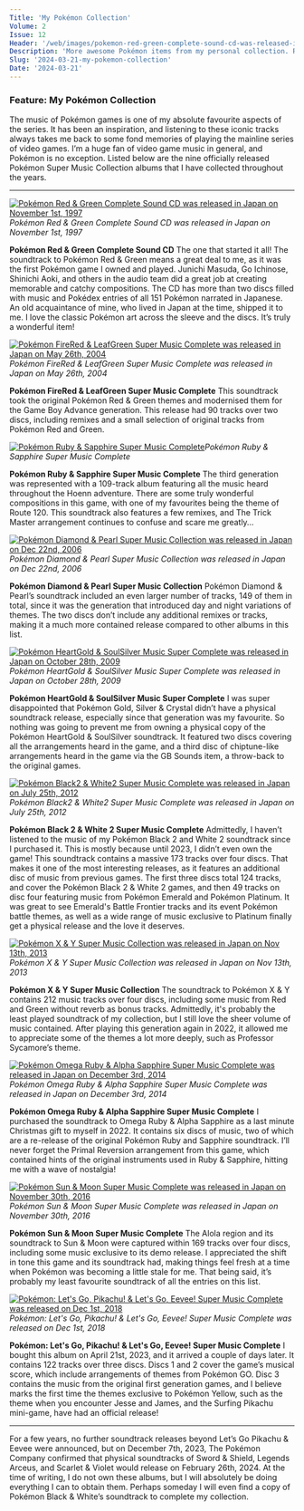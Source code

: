 ```yaml
---
Title: 'My Pokémon Collection'
Volume: 2
Issue: 12
Header: '/web/images/pokemon-red-green-complete-sound-cd-was-released-in-japan-on-november-1st-1997.jpeg'
Description: 'More awesome Pokémon items from my personal collection. Raise your trumpets for a collection of physical Pokémon soundtracks! Plus, the latest Pokémon news delivered direct to your email inbox!'
Slug: '2024-03-21-my-pokemon-collection'
Date: '2024-03-21'
---
```

### Feature: My Pokémon Collection
The music of Pokémon games is one of my absolute favourite aspects of the series. It has been an inspiration, and listening to these iconic tracks always takes me back to some fond memories of playing the mainline series of video games. I’m a huge fan of video game music in general, and Pokémon is no exception. Listed below are the nine officially released Pokémon Super Music Collection albums that I have collected throughout the years.
* * *

[![Pokémon Red & Green Complete Sound CD was released in Japan on November 1st, 1997](/web/images/pokemon-red-green-complete-sound-cd-was-released-in-japan-on-november-1st-1997.jpeg)](/web/images/pokemon-red-green-complete-sound-cd-was-released-in-japan-on-november-1st-1997.jpeg)*Pokémon Red & Green Complete Sound CD was released in Japan on November 1st, 1997*

**Pokémon Red & Green Complete Sound CD**
The one that started it all! The soundtrack to Pokémon Red & Green means a great deal to me, as it was the first Pokémon game I owned and played. Junichi Masuda, Go Ichinose, Shinichi Aoki, and others in the audio team did a great job at creating memorable and catchy compositions. The CD has more than two discs filled with music and Pokédex entries of all 151 Pokémon narrated in Japanese. An old acquaintance of mine, who lived in Japan at the time, shipped it to me. I love the classic Pokémon art across the sleeve and the discs. It’s truly a wonderful item!

[![Pokémon FireRed & LeafGreen Super Music Complete was released in Japan on May 26th, 2004](/web/images/pokemon-firered-leafgreen-super-music-complete-was-released-in-japan-on-may-26th-2004.jpeg)](/web/images/pokemon-firered-leafgreen-super-music-complete-was-released-in-japan-on-may-26th-2004.jpeg)*Pokémon FireRed & LeafGreen Super Music Complete was released in Japan on May 26th, 2004*

**Pokémon FireRed & LeafGreen Super Music Complete**
This soundtrack took the original Pokémon Red & Green themes and modernised them for the Game Boy Advance generation. This release had 90 tracks over two discs, including remixes and a small selection of original tracks from Pokémon Red and Green.

[![Pokémon Ruby & Sapphire Super Music Complete](/web/images/pokemon-ruby-sapphire-super-music-complete.jpeg)](/web/images/pokemon-ruby-sapphire-super-music-complete.jpeg)*Pokémon Ruby & Sapphire Super Music Complete*

**Pokémon Ruby & Sapphire Super Music Complete**
The third generation was represented with a 109-track album featuring all the music heard throughout the Hoenn adventure. There are some truly wonderful compositions in this game, with one of my favourites being the theme of Route 120. This soundtrack also features a few remixes, and The Trick Master arrangement continues to confuse and scare me greatly…

[![Pokémon Diamond & Pearl Super Music Collection was released in Japan on Dec 22nd, 2006](/web/images/pokemon-diamond-pearl-super-music-collection-was-released-in-japan-on-dec-22nd-2006.jpeg)](/web/images/pokemon-diamond-pearl-super-music-collection-was-released-in-japan-on-dec-22nd-2006.jpeg)*Pokémon Diamond & Pearl Super Music Collection was released in Japan on Dec 22nd, 2006*

**Pokémon Diamond & Pearl Super Music Collection**
Pokémon Diamond & Pearl’s soundtrack included an even larger number of tracks, 149 of them in total, since it was the generation that introduced day and night variations of themes. The two discs don’t include any additional remixes or tracks, making it a much more contained release compared to other albums in this list.

[![Pokémon HeartGold & SoulSilver Music Super Complete was released in Japan on October 28th, 2009](/web/images/pokemon-heartgold-soulsilver-music-super-complete-was-released-in-japan-on-october-28th-2009.jpeg)](/web/images/pokemon-heartgold-soulsilver-music-super-complete-was-released-in-japan-on-october-28th-2009.jpeg)*Pokémon HeartGold & SoulSilver Music Super Complete was released in Japan on October 28th, 2009*

**Pokémon HeartGold & SoulSilver Music Super Complete**
I was super disappointed that Pokémon Gold, Silver & Crystal didn’t have a physical soundtrack release, especially since that generation was my favourite. So nothing was going to prevent me from owning a physical copy of the Pokémon HeartGold & SoulSilver soundtrack. It featured two discs covering all the arrangements heard in the game, and a third disc of chiptune-like arrangements heard in the game via the GB Sounds item, a throw-back to the original games.

[![Pokémon Black2 & White2 Super Music Complete was released in Japan on July 25th, 2012](/web/images/pokemon-black2-white2-super-music-complete-was-released-in-japan-on-july-25th-2012.jpeg)](/web/images/pokemon-black2-white2-super-music-complete-was-released-in-japan-on-july-25th-2012.jpeg)*Pokémon Black2 & White2 Super Music Complete was released in Japan on July 25th, 2012*

**Pokémon Black 2 & White 2 Super Music Complete**
Admittedly, I haven’t listened to the music of my Pokémon Black 2 and White 2 soundtrack since I purchased it. This is mostly because until 2023, I didn’t even own the game! This soundtrack contains a massive 173 tracks over four discs. That makes it one of the most interesting releases, as it features an additional disc of music from previous games. The first three discs total 124 tracks, and cover the Pokémon Black 2 & White 2 games, and then 49 tracks on disc four featuring music from Pokémon Emerald and Pokémon Platinum. It was great to see Emerald's Battle Frontier tracks and its event Pokémon battle themes, as well as a wide range of music exclusive to Platinum finally get a physical release and the love it deserves.

[![Pokémon X & Y Super Music Collection was released in Japan on Nov 13th, 2013](/web/images/pokemon-x-y-super-music-collection-was-released-in-japan-on-nov-13th-2013.jpeg)](/web/images/pokemon-x-y-super-music-collection-was-released-in-japan-on-nov-13th-2013.jpeg)*Pokémon X & Y Super Music Collection was released in Japan on Nov 13th, 2013*

**Pokémon X & Y Super Music Collection**
The soundtrack to Pokémon X & Y contains 212 music tracks over four discs, including some music from Red and Green without reverb as bonus tracks. Admittedly, it's probably the least played soundtrack of my collection, but I still love the sheer volume of music contained. After playing this generation again in 2022, it allowed me to appreciate some of the themes a lot more deeply, such as Professor Sycamore’s theme.

[![Pokémon Omega Ruby & Alpha Sapphire Super Music Complete was released in Japan on December 3rd, 2014](/web/images/pokemon-omega-ruby-alpha-sapphire-super-music-complete-was-released-in-japan-on-december-3rd-2014.jpeg)](/web/images/pokemon-omega-ruby-alpha-sapphire-super-music-complete-was-released-in-japan-on-december-3rd-2014.jpeg)*Pokémon Omega Ruby & Alpha Sapphire Super Music Complete was released in Japan on December 3rd, 2014*

**Pokémon Omega Ruby & Alpha Sapphire Super Music Complete**
I purchased the soundtrack to Omega Ruby & Alpha Sapphire as a last minute Christmas gift to myself in 2022. It contains six discs of music, two of which are a re-release of the original Pokémon Ruby and Sapphire soundtrack. I’ll never forget the Primal Reversion arrangement from this game, which contained hints of the original instruments used in Ruby & Sapphire, hitting me with a wave of nostalgia!

[![Pokémon Sun & Moon Super Music Complete was released in Japan on November 30th, 2016](/web/images/pokemon-sun-moon-super-music-complete-was-released-in-japan-on-november-30th-2016.jpeg)](/web/images/pokemon-sun-moon-super-music-complete-was-released-in-japan-on-november-30th-2016.jpeg)*Pokémon Sun & Moon Super Music Complete was released in Japan on November 30th, 2016*

**Pokémon Sun & Moon Super Music Complete**
The Alola region and its soundtrack to Sun & Moon were captured within 169 tracks over four discs, including some music exclusive to its demo release. I appreciated the shift in tone this game and its soundtrack had, making things feel fresh at a time when Pokémon was becoming a little stale for me. That being said, it’s probably my least favourite soundtrack of all the entries on this list.

[![Pokémon: Let's Go, Pikachu! & Let's Go, Eevee! Super Music Complete was released on Dec 1st, 2018](/web/images/pokemon-lets-go-pikachu-lets-go-eevee-super-music-complete-was-released-on-dec-1st-2018.jpeg)](/web/images/pokemon-lets-go-pikachu-lets-go-eevee-super-music-complete-was-released-on-dec-1st-2018.jpeg)*Pokémon: Let's Go, Pikachu! & Let's Go, Eevee! Super Music Complete was released on Dec 1st, 2018*

**Pokémon: Let's Go, Pikachu! & Let's Go, Eevee! Super Music Complete**
I bought this album on April 21st, 2023, and it arrived a couple of days later. It contains 122 tracks over three discs. Discs 1 and 2 cover the game’s musical score, which include arrangements of themes from Pokémon GO. Disc 3 contains the music from the original first generation games, and I believe marks the first time the themes exclusive to Pokémon Yellow, such as the theme when you encounter Jesse and James, and the Surfing Pikachu mini-game, have had an official release!
* * *
For a few years, no further soundtrack releases beyond Let’s Go Pikachu & Eevee were announced, but on December 7th, 2023, The Pokémon Company confirmed that physical soundtracks of Sword & Shield, Legends Arceus, and Scarlet & Violet would release on February 26th, 2024. At the time of writing, I do not own these albums, but I will absolutely be doing everything I can to obtain them. Perhaps someday I will even find a copy of Pokémon Black & White’s soundtrack to complete my collection.